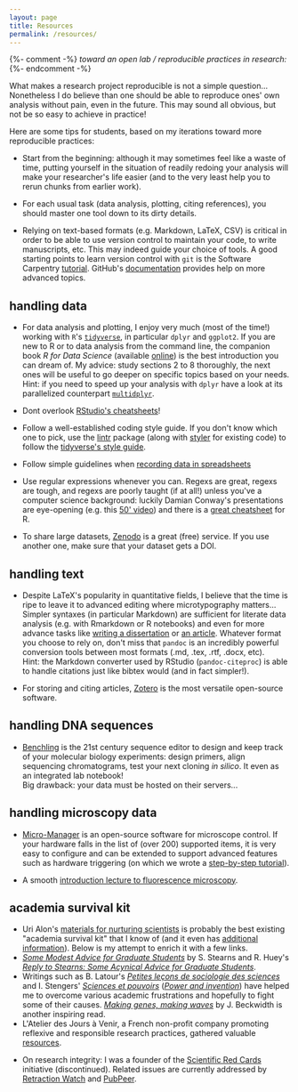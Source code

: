 ```yaml
---
layout: page
title: Resources
permalink: /resources/
---
```


{%- comment -%}
*toward an open lab / reproducible practices in research:*
{%- endcomment -%}

What makes a research project reproducible is not a simple question... Nonetheless I do believe than one should be able to reproduce ones' own analysis without pain, even in the future. This may sound all obvious, but not be so easy to achieve in practice!

Here are some tips for students, based on my iterations toward more reproducible practices:

- Start from the beginning: although it may sometimes feel like a waste of time, putting yourself in the situation of readily redoing your analysis will make your researcher's life easier (and to the very least help you to rerun chunks from earlier work).

- For each usual task (data analysis, plotting, citing references), you should master one tool down to its dirty details.

- Relying on text-based formats (e.g. Markdown, LaTeX, CSV) is critical in order to be able to use version control to maintain your code, to write manuscripts, etc. This may indeed guide your choice of tools. A good starting points to learn version control with `git` is the Software Carpentry [tutorial](https://swcarpentry.github.io/git-novice/). GitHub's [documentation](https://help.github.com) provides help on more advanced topics.


## handling data

- For data analysis and plotting, I enjoy very much (most of the time!) working with `R`'s [`tidyverse`](https://www.tidyverse.org), in particular `dplyr` and `ggplot2`. If you are new to R or to data analysis from the command line, the companion book *R for Data Science* (available [online](http://r4ds.had.co.nz)) is the best introduction you can dream of. My advice: study sections 2 to 8 thoroughly, the next ones will be useful to go deeper on specific topics based on your needs.  
Hint: if you need to speed up your analysis with `dplyr` have a look at its parallelized counterpart [`multidplyr`](https://github.com/hadley/multidplyr).
 
- Dont overlook [RStudio's cheatsheets](https://www.rstudio.com/resources/cheatsheets/)!

- Follow a well-established coding style guide. If you don't know which one to pick, use the [lintr](https://github.com/jimhester/lintr) package (along with [styler](https://github.com/r-lib/styler) for existing code) to follow the [tidyverse's style guide](http://style.tidyverse.org).


- Follow simple guidelines when [recording data in spreadsheets](http://blog.revolutionanalytics.com/2017/11/good-practices-spreadsheets.html)

- Use regular expressions whenever you can. Regexs are great, regexs are tough, and regexs are poorly taught (if at all!) unless you've a computer science background: luckily Damian Conway's presentations are eye-opening (e.g. this [50' video](https://www.infoq.com/presentations/regex)) and there is a [great cheatsheet](https://www.rstudio.com/wp-content/uploads/2016/09/RegExCheatsheet.pdf) for R.

- To share large datasets, [Zenodo](https://zenodo.org) is a great (free) service. If you use another one, make sure that your dataset gets a DOI.


## handling text

- Despite LaTeX's popularity in quantitative fields, I believe that the time is ripe to leave it to advanced editing where microtypography matters... Simpler syntaxes (in particular Markdown) are sufficient for literate data analysis (e.g. with Rmarkdown or R notebooks) and even for more advance tasks like [writing a dissertation](https://github.com/tompollard/phd_thesis_markdown) or [an article](https://github.com/rstudio/rticles). Whatever format you choose to rely on, don't miss that `pandoc` is an incredibly powerful conversion tools between most formats (.md, .tex, .rtf, .docx, etc).  
Hint: the Markdown converter used by RStudio (`pandoc-citeproc`) is able to handle citations just like bibtex would (and in fact simpler!).

- For storing and citing articles, [Zotero](https://zotero.org) is the most versatile open-source software. <!-- However, its user experience is a bit rough on the edges: it took me a while to go back to it after using Papers during three years. Check [my tips to streamline saving,  storing, and citing](). -->


## handling DNA sequences

- [Benchling](https://benchling.com) is the 21st century sequence editor to design and keep track of your molecular biology experiments: design primers, align sequencing chromatograms, test your next cloning *in silico*. It even as an integrated lab notebook!  
Big drawback: your data must be hosted on their servers...


## handling microscopy data

- [Micro-Manager](https://micro-manager.org) is an open-source software for microscope control. If your hardware falls in the list of (over 200) supported items, it is very easy to configure and can be extended to support advanced features such as hardware triggering (on which we wrote a [step-by-step tutorial](https://github.com/vanNimwegenLab/MiM_NikonTi/blob/master/Docs/NikonTi_hardware_triggering.md)). 

- A smooth [introduction lecture to fluorescence microscopy](https://www.ibiology.org/ibioeducation/taking-courses/ibiology-microscopy-short-course/introduction-to-fluorescence-microscopy-2.html).

<!-- - IJ Fiji resources -->

<!-- - *archiving/browsing microscopy images (fiji, omero, bioformats) -->


## academia survival kit

<!-- (1998) Directed evolution of a full professor. Curr. Biol. 8, R864. -->
- Uri Alon's [materials for nurturing scientists](http://www.weizmann.ac.il/mcb/UriAlon/materials-nurturing-scientists) is probably the best existing "academia survival kit" that I know of (and it even has [additional information](http://www.weizmann.ac.il/mcb/UriAlon/additional-information)). Below is my attempt to enrich it with a few links.
- [*Some Modest Advice for Graduate Students*](http://onlinelibrary.wiley.com/doi/10.2307/20166580/full) by S. Stearns and R. Huey's [*Reply to Stearns: Some Acynical Advice for Graduate Students*](http://onlinelibrary.wiley.com/store/10.2307/20166581/asset/bes21987682150.pdf?v=1&t=jauajito&s=d0bcc7d5cc17ded6f0410b8e9fc808b64d4a7e51).
- Writings such as B. Latour's [*Petites leçons de sociologie des sciences*](http://www.editionsladecouverte.fr/catalogue/index-Petites_le__ons_de_sociologie_des_sciences-9782707150127.html) and I. Stengers' [*Sciences et pouvoirs*](http://www.editionsladecouverte.fr/catalogue/index-Sciences_et_pouvoirs-9782707138576.html) ([*Power and invention*](https://www.upress.umn.edu/book-division/books/power-and-invention)) have helped me to overcome various academic frustrations and hopefully to fight some of their causes. [*Making genes, making waves*](http://www.hup.harvard.edu/catalog.php?isbn=9780674009288) by J. Beckwidth is another inspiring read.
- L'Atelier des Jours à Venir, a French non-profit company promoting reflexive and responsible research practices, gathered valuable [resources](http://www.joursavenir.org/Resources).
<!-- - contribution NKI -->
- On research integrity: I was a founder of the [Scientific Red Cards](https://scientificredcards.wordpress.com) initiative (discontinued). Related issues are currently addressed by [Retraction Watch](https://retractionwatch.com) and [PubPeer](https://pubpeer.com).
  <!-- + blog post -->
  